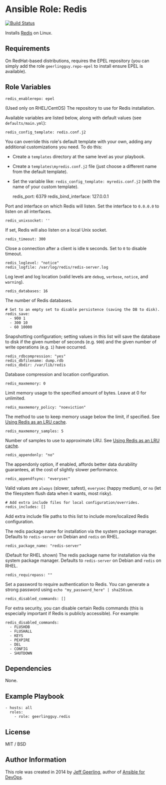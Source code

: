 # Ansible Role: Redis

[![Build Status](https://travis-ci.org/geerlingguy/ansible-role-redis.svg?branch=master)](https://travis-ci.org/geerlingguy/ansible-role-redis)

Installs [Redis](http://redis.io/) on Linux.

## Requirements

On RedHat-based distributions, requires the EPEL repository (you can simply add the role `geerlingguy.repo-epel` to install ensure EPEL is available).

## Role Variables

    redis_enablerepo: epel

(Used only on RHEL/CentOS) The repository to use for Redis installation.

Available variables are listed below, along with default values (see `defaults/main.yml`):

    redis_config_template: redis.conf.j2

You can override this role's default template with your own, adding any additional customizations you need. To do this:

  - Create a `templates` directory at the same level as your playbook.
  - Create a `templates\myredis.conf.j2` file (just choose a different name from the default template).
  - Set the variable like: `redis_config_template: myredis.conf.j2` (with the name of your custom template).

    redis_port: 6379
    redis_bind_interface: 127.0.0.1

Port and interface on which Redis will listen. Set the interface to `0.0.0.0` to listen on all interfaces.

    redis_unixsocket: ''

If set, Redis will also listen on a local Unix socket.

    redis_timeout: 300

Close a connection after a client is idle `N` seconds. Set to `0` to disable timeout.

    redis_loglevel: "notice"
    redis_logfile: /var/log/redis/redis-server.log

Log level and log location (valid levels are `debug`, `verbose`, `notice`, and `warning`).

    redis_databases: 16

The number of Redis databases.

    # Set to an empty set to disable persistence (saving the DB to disk).
    redis_save:
      - 900 1
      - 300 10
      - 60 10000

Snapshotting configuration; setting values in this list will save the database to disk if the given number of seconds (e.g. `900`) and the given number of write operations (e.g. `1`) have occurred.

    redis_rdbcompression: "yes"
    redis_dbfilename: dump.rdb
    redis_dbdir: /var/lib/redis

Database compression and location configuration.

    redis_maxmemory: 0

Limit memory usage to the specified amount of bytes. Leave at 0 for unlimited.

    redis_maxmemory_policy: "noeviction"

The method to use to keep memory usage below the limit, if specified. See [Using Redis as an LRU cache](http://redis.io/topics/lru-cache).

    redis_maxmemory_samples: 5

Number of samples to use to approximate LRU. See [Using Redis as an LRU cache](http://redis.io/topics/lru-cache).

    redis_appendonly: "no"

The appendonly option, if enabled, affords better data durability guarantees, at the cost of slightly slower performance.

    redis_appendfsync: "everysec"

Valid values are `always` (slower, safest), `everysec` (happy medium), or `no` (let the filesystem flush data when it wants, most risky).

    # Add extra include files for local configuration/overrides.
    redis_includes: []

Add extra include file paths to this list to include more/localized Redis configuration.

The redis package name for installation via the system package manager. Defaults to `redis-server` on Debian and `redis` on RHEL.

    redis_package_name: "redis-server"

(Default for RHEL shown) The redis package name for installation via the system package manager. Defaults to `redis-server` on Debian and `redis` on RHEL.

    redis_requirepass: ""

Set a password to require authentication to Redis. You can generate a strong password using `echo "my_password_here" | sha256sum`.

    redis_disabled_commands: []

For extra security, you can disable certain Redis commands (this is especially important if Redis is publicly accessible). For example:

    redis_disabled_commands:
      - FLUSHDB
      - FLUSHALL
      - KEYS
      - PEXPIRE
      - DEL
      - CONFIG
      - SHUTDOWN

## Dependencies

None.

## Example Playbook

    - hosts: all
      roles:
        - role: geerlingguy.redis

## License

MIT / BSD

## Author Information

This role was created in 2014 by [Jeff Geerling](https://www.jeffgeerling.com/), author of [Ansible for DevOps](https://www.ansiblefordevops.com/).
